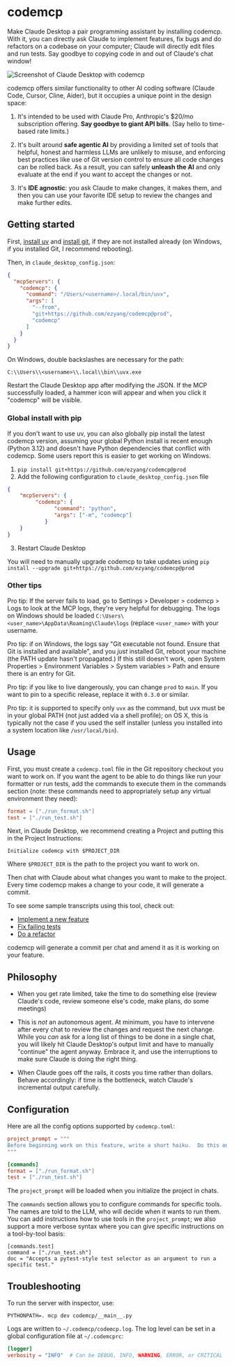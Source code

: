 # codemcp

Make Claude Desktop a pair programming assistant by installing codemcp.  With
it, you can directly ask Claude to implement features, fix bugs and do
refactors on a codebase on your computer; Claude will directly edit files and
run tests.  Say goodbye to copying code in and out of Claude's chat window!

![Screenshot of Claude Desktop with codemcp](static/screenshot.png?raw=true)

codemcp offers similar functionality to other AI coding software (Claude Code,
Cursor, Cline, Aider), but it occupies a unique point in the design space:

1. It's intended to be used with Claude Pro, Anthropic's $20/mo subscription
   offering.  **Say goodbye to giant API bills**.  (Say hello to time-based rate
   limits.)

2. It's built around **safe agentic AI** by providing a limited set of tools
   that helpful, honest and harmless LLMs are unlikely to misuse, and enforcing
   best practices like use of Git version control to ensure all code changes
   can be rolled back.  As a result, you can safely **unleash the AI** and
   only evaluate at the end if you want to accept the changes or not.

3. It's **IDE agnostic**: you ask Claude to make changes, it makes them, and
   then you can use your favorite IDE setup to review the changes and make
   further edits.

## Getting started

First, [install uv](https://docs.astral.sh/uv/getting-started/installation/)
and [install
git](https://git-scm.com/book/en/v2/Getting-Started-Installing-Git), if they
are not installed already (on Windows, if you installed Git, I recommend
rebooting).

Then, in `claude_desktop_config.json`:

```json
{
  "mcpServers": {
    "codemcp": {
      "command": "/Users/<username>/.local/bin/uvx",
      "args": [
        "--from",
        "git+https://github.com/ezyang/codemcp@prod",
        "codemcp"
      ]
    }
  }
}
```

On Windows, double backslashes are necessary for the path:

```
C:\\Users\\<username>\\.local\\bin\\uvx.exe
```

Restart the Claude Desktop app after modifying the JSON.  If the MCP
successfully loaded, a hammer icon will appear and when you click it "codemcp"
will be visible.

### Global install with pip

If you don't want to use uv, you can also globally pip install the latest
codemcp version, assuming your global Python install is recent enough (Python
3.12) and doesn't have Python dependencies that conflict with codemcp.  Some
users report this is easier to get working on Windows.

1. `pip install git+https://github.com/ezyang/codemcp@prod`
2. Add the following configuration to `claude_desktop_config.json` file
```json
{
    "mcpServers": {
         "codemcp": {
               "command": "python",
               "args": ["-m", "codemcp"]
            }
    }
}
```
3. Restart Claude Desktop

You will need to manually upgrade codemcp to take updates using
`pip install --upgrade git+https://github.com/ezyang/codemcp@prod`

### Other tips

Pro tip: If the server fails to load, go to Settings > Developer > codemcp >
Logs to look at the MCP logs, they're very helpful for debugging. The logs on
Windows should be loaded `C:\Users\<user_name>\AppData\Roaming\Claude\logs`
(replace `<user_name>` with your username.

Pro tip: if on Windows, the logs say "Git executable not found. Ensure that
Git is installed and available", and you *just* installed Git, reboot your
machine (the PATH update hasn't propagated.)  If this still doesn't work, open
System Properties > Environment Variables > System variables > Path and ensure
there is an entry for Git.

Pro tip: if you like to live dangerously, you can change `prod` to `main`.  If
you want to pin to a specific release, replace it with `0.3.0` or similar.

Pro tip: it is supported to specify only `uvx` as the command, but uvx must be
in your global PATH (not just added via a shell profile); on OS X, this is
typically not the case if you used the self installer (unless you installed
into a system location like `/usr/local/bin`).

## Usage

First, you must create a `codemcp.toml` file in the Git repository checkout
you want to work on.  If you want the agent to be able to do things like run
your formatter or run tests, add the commands to execute them in the commands
section (note: these commands need to appropriately setup any virtual
environment they need):

```toml
format = ["./run_format.sh"]
test = ["./run_test.sh"]
```

Next, in Claude Desktop, we recommend creating a Project and putting this in
the Project Instructions:

```
Initialize codemcp with $PROJECT_DIR
```

Where `$PROJECT_DIR` is the path to the project you want to work on.

Then chat with Claude about what changes you want to make to the project.
Every time codemcp makes a change to your code, it will generate a commit.

To see some sample transcripts using this tool, check out:

- [Implement a new feature](https://claude.ai/share/a229d291-6800-4cb8-a0df-896a47602ca0)
- [Fix failing tests](https://claude.ai/share/2b7161ef-5683-4261-ad45-fabc3708f950)
- [Do a refactor](https://claude.ai/share/f005b43c-a657-43e5-ad9f-4714a5cd746f)

codemcp will generate a commit per chat and amend it as it is working on your feature.

## Philosophy

- When you get rate limited, take the time to do something else (review
  Claude's code, review someone else's code, make plans, do some meetings)

- This is *not* an autonomous agent.  At minimum, you have to intervene after
  every chat to review the changes and request the next change.  While you
  *can* ask for a long list of things to be done in a single chat, you will
  likely hit Claude Desktop's output limit and have to manually "continue" the
  agent anyway.  Embrace it, and use the interruptions to make sure Claude is
  doing the right thing.

- When Claude goes off the rails, it costs you time rather than dollars.
  Behave accordingly: if time is the bottleneck, watch Claude's incremental
  output carefully.

## Configuration

Here are all the config options supported by `codemcp.toml`:

```toml
project_prompt = """
Before beginning work on this feature, write a short haiku.  Do this only once.
"""

[commands]
format = ["./run_format.sh"]
test = ["./run_test.sh"]
```

The `project_prompt` will be loaded when you initialize the project in chats.

The `commands` section allows you to configure commands for specific tools.  The
names are told to the LLM, who will decide when it wants to run them.  You can add
instructions how to use tools in the `project_prompt`; we also support a more verbose
syntax where you can give specific instructions on a tool-by-tool basis:

```
[commands.test]
command = ["./run_test.sh"]
doc = "Accepts a pytest-style test selector as an argument to run a specific test."
```

## Troubleshooting

To run the server with inspector, use:

```
PYTHONPATH=. mcp dev codemcp/__main__.py
```

Logs are written to `~/.codemcp/codemcp.log`. The log level can be set in a global configuration file at `~/.codemcprc`:

```toml
[logger]
verbosity = "INFO"  # Can be DEBUG, INFO, WARNING, ERROR, or CRITICAL
```
